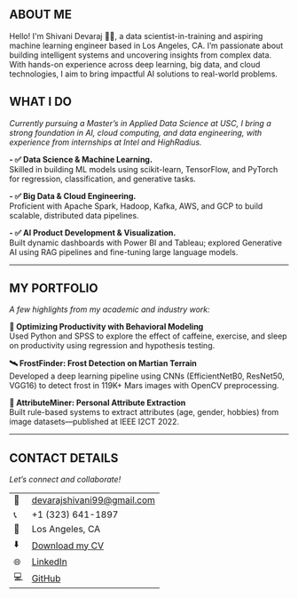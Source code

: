 <!--Section 1: Introduce your self-->
## ABOUT ME

Hello! I'm Shivani Devaraj 👩‍💻, a data scientist-in-training and aspiring machine learning engineer based in Los Angeles, CA. I’m passionate about building intelligent systems and uncovering insights from complex data. With hands-on experience across deep learning, big data, and cloud technologies, I aim to bring impactful AI solutions to real-world problems.

<!--Mention your top/relevant skills here - core and soft skills-->
## WHAT I DO

*Currently pursuing a Master’s in Applied Data Science at USC, I bring a strong foundation in AI, cloud computing, and data engineering, with experience from internships at Intel and HighRadius.*

**- ✅ Data Science & Machine Learning.**  
Skilled in building ML models using scikit-learn, TensorFlow, and PyTorch for regression, classification, and generative tasks.

**- ✅ Big Data & Cloud Engineering.**  
Proficient with Apache Spark, Hadoop, Kafka, AWS, and GCP to build scalable, distributed data pipelines.

**- ✅ AI Product Development & Visualization.**  
Built dynamic dashboards with Power BI and Tableau; explored Generative AI using RAG pipelines and fine-tuning large language models.

---

<!--Section 2: List 3-4 key projects-->
## MY PORTFOLIO 

*A few highlights from my academic and industry work:*

**🧠 Optimizing Productivity with Behavioral Modeling**  
Used Python and SPSS to explore the effect of caffeine, exercise, and sleep on productivity using regression and hypothesis testing.

**🛰️ FrostFinder: Frost Detection on Martian Terrain**  
Developed a deep learning pipeline using CNNs (EfficientNetB0, ResNet50, VGG16) to detect frost in 119K+ Mars images with OpenCV preprocessing.

**👤 AttributeMiner: Personal Attribute Extraction**  
Built rule-based systems to extract attributes (age, gender, hobbies) from image datasets—published at IEEE I2CT 2022.

---

## CONTACT DETAILS

*Let’s connect and collaborate!*

<table>
  <tbody>
    <tr>
      <td>📧</td>
      <td><a href="mailto:devarajshivani99@gmail.com">devarajshivani99@gmail.com</a></td>
    </tr>
    <tr>
      <td>📞</td>
      <td>+1 (323) 641-1897</td>
    </tr>
    <tr>
      <td>📍</td>
      <td>Los Angeles, CA</td>
    </tr>
    <tr>
      <td>⬇️</td>
      <td><a href="https://github.com/ShivaniDevaraj/ShivaniDevaraj.github.io/blob/main/docs/Devaraj_Shivani_Resume.pdf">Download my CV</a></td>
    </tr>
    <tr>
      <td>🌐</td>
      <td><a href="https://linkedin.com/in/shivanidevaraj">LinkedIn</a></td>
    </tr>
    <tr>
      <td>💻</td>
      <td><a href="https://github.com/ShivaniDevaraj">GitHub</a></td>
    </tr>
  </tbody>
</table>
